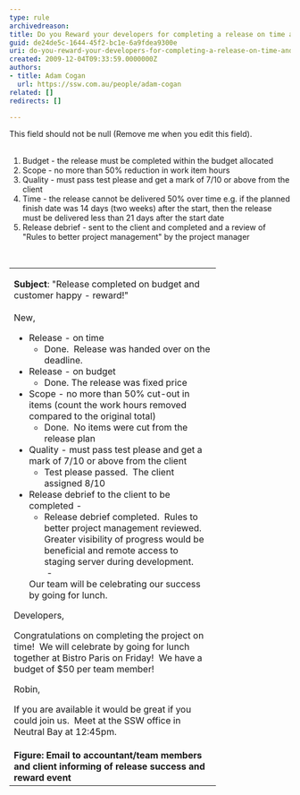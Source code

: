 ```yaml
---
type: rule
archivedreason: 
title: Do you Reward your developers for completing a release on time and budget?
guid: de24de5c-1644-45f2-bc1e-6a9fdea9300e
uri: do-you-reward-your-developers-for-completing-a-release-on-time-and-budget
created: 2009-12-04T09:33:59.0000000Z
authors:
- title: Adam Cogan
  url: https://ssw.com.au/people/adam-cogan
related: []
redirects: []

---
```



This field should not be null (Remove me when you edit this field).
<br><excerpt class='endintro'></excerpt><br>

  <ol>
    <li>Budget - the release must be completed within the budget allocated </li>
    <li>Scope - no more than 50%&#160;reduction in work item hours </li>
    <li>Quality - must pass test please and get a mark of 7/10 or above from the client </li>
    <li>Time - the release cannot be delivered 50% over time e.g. if the planned finish date was 14 days (two weeks) after the start, then the release must be delivered less than 21 days after the start date </li>
    <li>Release debrief - sent to the client and completed and a review of &quot;Rules to better project management&quot; by the project manager</li>
</ol>
<p>&#160;</p>
<table class="clsSSWTable" id="Table2" cellspacing="2" cellpadding="2" summary="Index">
    <tbody>
        <tr>
            <td width="354" height="803">
            <p><strong>Subject</strong>&#58; &quot;Release completed on budget and customer happy - reward!&quot; <br>
            &#160;<br>
            New,</p>
            <ul>
                <li>Release - on time
                <ul>
                    <li>Done.&#160; Release was handed over on the deadline.</li>
                </ul>
                </li>
                <li>Release - on budget
                <ul>
                    <li>Done. The release was fixed price</li>
                </ul>
                </li>
                <li>Scope - no more than 50% cut-out in items (count the work hours removed compared to the original total)<br>
                <ul>
                    <li>Done.&#160; No items were cut from the release plan</li>
                </ul>
                </li>
                <li>Quality - must pass test please and get a mark of 7/10 or above from the client
                <ul>
                    <li>Test please passed.&#160; The client assigned 8/10</li>
                </ul>
                </li>
                <li>Release debrief to the client to be completed - &#160;
                <ul>
                    <li>Release debrief completed.&#160; Rules to better project management reviewed.&#160; Greater visibility of progress would be beneficial and remote access to staging server during development.<br>
                    &#160;-</li>
                </ul>
                </li>
                Our team will be celebrating our success by going for lunch.</ul>
                <p>Developers,</p>
                <p>Congratulations on completing the project on time!&#160; We will celebrate by going for lunch together at Bistro Paris on Friday!&#160; We have a budget of $50 per team member!</p>
                <p>Robin,</p>
                <p>If you are available it would be great if you could join us.&#160; Meet at the SSW office in Neutral Bay at 12&#58;45pm.</p>
                </td>
            </tr>
            <tr>
                <td width="354"><strong><span>Figure&#58; Email to accountant/team members and client informing of release success and reward event</span></strong> </td>
            </tr>
        </tbody>
    </table>



